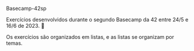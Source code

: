 Basecamp-42sp

Exercícios desenvolvidos durante o segundo Basecamp da 42 entre 24/5 e 16/6 de 2023. 🚀

Os exercícios são organizados em listas, e as listas se organizam por temas.
